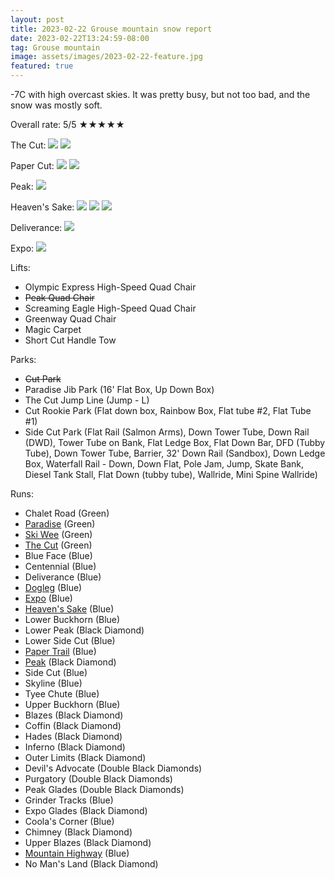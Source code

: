 ```yaml
---
layout: post
title: 2023-02-22 Grouse mountain snow report
date: 2023-02-22T13:24:59-08:00
tag: Grouse mountain
image: assets/images/2023-02-22-feature.jpg
featured: true
---
```


-7C with high overcast skies. It was pretty busy, but not too bad, and the snow was mostly soft.

Overall rate: 5/5 ★★★★★


The Cut:
![](/assets/images/2023-02-22-vlcsnap-2023-02-22-20h22m35s972.jpg)
![](/assets/images/2023-02-22-vlcsnap-2023-02-22-20h23m17s073.jpg)

Paper Cut:
![](/assets/images/2023-02-22-vlcsnap-2023-02-22-20h22m50s219.jpg)
![](/assets/images/2023-02-22-vlcsnap-2023-02-22-20h23m03s615.jpg)

Peak:
![](/assets/images/2023-02-22-vlcsnap-2023-02-22-20h23m55s590.jpg)

Heaven's Sake:
![](/assets/images/2023-02-22-vlcsnap-2023-02-22-20h21m39s225.jpg)
![](/assets/images/2023-02-22-vlcsnap-2023-02-22-20h21m56s607.jpg)
![](/assets/images/2023-02-22-vlcsnap-2023-02-22-20h22m01s943.jpg)

Deliverance:
![](/assets/images/2023-02-22-vlcsnap-2023-02-22-20h22m17s008.jpg)

Expo:
![](/assets/images/2023-02-22-vlcsnap-2023-02-22-20h24m19s741.jpg)

Lifts:

* Olympic Express High-Speed Quad Chair
* <del>Peak Quad Chair</del>
* Screaming Eagle High-Speed Quad Chair
* Greenway Quad Chair
* Magic Carpet
* Short Cut Handle Tow

Parks:

* <del>Cut Park</del>
* Paradise Jib Park (16' Flat Box, Up Down Box)
* The Cut Jump Line (Jump - L)
* Cut Rookie Park (Flat down box, Rainbow Box, Flat tube #2, Flat Tube #1)
* Side Cut Park (Flat Rail (Salmon Arms), Down Tower Tube, Down Rail (DWD), Tower Tube on Bank, Flat Ledge Box, Flat Down Bar, DFD (Tubby Tube), Down Tower Tube, Barrier, 32' Down Rail (Sandbox), Down Ledge Box, Waterfall Rail - Down, Down Flat, Pole Jam, Jump, Skate Bank, Diesel Tank Stall, Flat Down (tubby tube), Wallride, Mini Spine Wallride)

Runs:

* Chalet Road (Green)
* [Paradise](/grouse/paradise) (Green)
* [Ski Wee](/magic-carpet/) (Green)
* [The Cut](/grouse/the-cut/) (Green)
* Blue Face (Blue)
* Centennial (Blue)
* Deliverance (Blue)
* [Dogleg](/dogleg/) (Blue)
* [Expo](/grouse/expo/) (Blue)
* [Heaven's Sake](/heavens-sake/) (Blue)
* Lower Buckhorn (Blue)
* Lower Peak (Black Diamond)
* Lower Side Cut (Blue)
* [Paper Trail](/paper-trail/) (Blue)
* [Peak](/grouse/peak/) (Black Diamond)
* Side Cut (Blue)
* Skyline (Blue)
* Tyee Chute (Blue)
* Upper Buckhorn (Blue)
* Blazes (Black Diamond)
* Coffin (Black Diamond)
* Hades (Black Diamond)
* Inferno (Black Diamond)
* Outer Limits (Black Diamond)
* Devil's Advocate (Double Black Diamonds)
* Purgatory (Double Black Diamonds)
* Peak Glades (Double Black Diamonds)
* Grinder Tracks (Blue)
* Expo Glades (Black Diamond)
* Coola's Corner (Blue)
* Chimney (Black Diamond)
* Upper Blazes (Black Diamond)
* [Mountain Highway](/grouse/mountain-highway/) (Blue)
* No Man's Land (Black Diamond)


